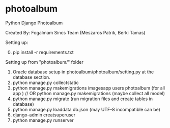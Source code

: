 # photoalbum
Python Django Photoalbum

Created By: Fogalmam Sincs Team (Meszaros Patrik, Berki Tamas)

Setting up:

0. pip install -r requirements.txt

Setting up from "photoalbum/" folder
1. Oracle database setup in photoalbum/photoalbum/setting.py at the database section.
2. python manage.py collectstatic
3. python manage.py makemigrations imagesapp users photoalbum (for all app ) //
    OR 
   python manage.py makemigrations (maybe collect all model)
4. python manage.py migrate (run migration files and create tables in database)
5. python manage.py loaddata db.json (may UTF-8 incompatible can be)
6. django-admin creatsuperuser
7. python manage.py runserver

